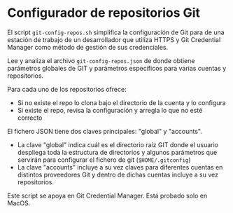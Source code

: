 # Configurador de repositorios Git

El script `git-config-repos.sh` simplifica la configuración de Git para de una estación de trabajo de un desarrollador que utiliza HTTPS y Git Credential Manager como método de gestión de sus credenciales.

Lee y analiza el archivo `git-config-repos.json` de donde obtiene parámetros globales de GIT y parámetros específicos para varias cuentas y repositorios.

Para cada uno de los repositorios ofrece:

- Si no existe el repo lo clona bajo el directorio de la cuenta y lo configura
- Si existe el repo, revisa la configuración y arregla lo que no esté correcto

El fichero JSON tiene dos claves principales: "global" y "accounts".

- La clave "global" indica cuál es el directorio raíz GIT donde el usuario despliega toda la estructura de directorios y algunos parámetros que servirán para configurar el fichero de git (`$HOME/.gitconfig`)
- La clave "accounts" incluye a su vez claves para diferentes cuentas en distintos proveedores Git y dentro de dichas cuentas incluye a su vez repositorios.

Este script se apoya en Git Credential Manager. Está probado solo en MacOS.
